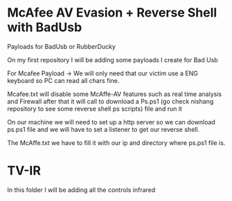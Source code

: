 # McAfee AV Evasion + Reverse Shell with BadUsb
Payloads for BadUsb or RubberDucky

On my first repository I will be adding some payloads I create for Bad Usb

For Mcafee Payload -> We will only need that our victim use a ENG keyboard so PC can read all chars fine.

Mcafee.txt will disable some McAffe-AV features such as real time analysis and Firewall after that it will call to download a Ps.ps1 (go check nishang repository to see some reverse shell ps scripts) file and run it

On our machine we will need to set up a http server so we can download ps.ps1 file and we will have to set a listener to get our reverse shell.

The McAffe.txt we have to fill it with our ip and directory where ps.ps1 file is.

# TV-IR
In this folder I will be adding all the controls infrared
